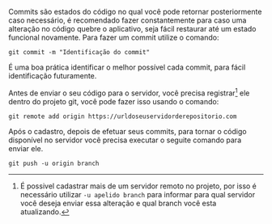 Commits são estados do código no qual você pode retornar posteriormente caso necessário, é recomendado fazer constantemente para caso uma alteração no código quebre o aplicativo, seja fácil restaurar até um estado funcional novamente. Para fazer um commit utilize o comando:

```shell
git commit -m "Identificação do commit"
```

É uma boa prática identificar o melhor possível cada commit, para fácil identificação futuramente.

Antes de enviar o seu código para o servidor, você precisa registrar[^1] ele dentro do projeto git, você pode fazer isso usando o comando:

```shell
git remote add origin https://urldoseuservidorderepositorio.com
```

 Após o cadastro, depois de efetuar seus commits, para tornar o código disponível no servidor você precisa executar o seguite comando para enviar ele.

```shell
git push -u origin branch
```

[^1]: É possivel cadastrar mais de um servidor remoto no projeto, por isso é necessário utilizar `-u apelido branch` para informar para qual servidor você deseja enviar essa alteração e qual branch você esta atualizando.